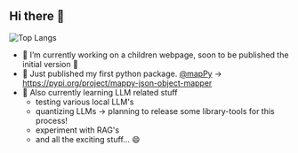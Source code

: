 ## Hi there 👋

 ![Top Langs](https://github-readme-stats.vercel.app/api/top-langs/?username=pazsitz&hide=&theme=catppuccin_latte)

- 🔭 I’m currently working on a children webpage, soon to be published the initial version 🤞
- 🎉 Just published my first python package. [@mapPy](https://github.com/PazsitZ/mappy-json-object-mapper) -> https://pypi.org/project/mappy-json-object-mapper
- 🌱 Also currently learning LLM related stuff
  - testing various local LLM's
  - quantizing LLMs -> planning to release some library-tools for this process! 
  - experiment with RAG's
  - and all the exciting stuff... 😄

<!--
**PazsitZ/PazsitZ** is a ✨ _special_ ✨ repository because its `README.md` (this file) appears on your GitHub profile.

Here are some ideas to get you started:

- 🔭 I’m currently working on ...
- 🌱 I’m currently learning ...
- 👯 I’m looking to collaborate on ...
- 🤔 I’m looking for help with ...
- 💬 Ask me about ...
- 📫 How to reach me: ...
- 😄 Pronouns: ...
- ⚡ Fun fact: ...
-->
